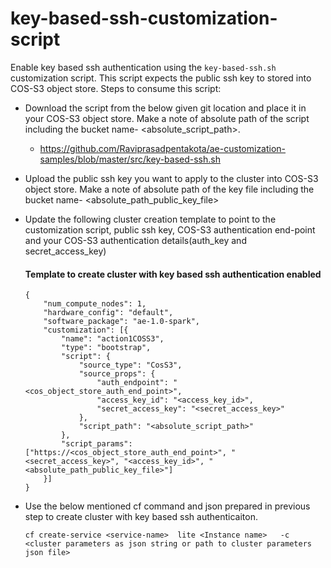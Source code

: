 # key-based-ssh-customization-script
Enable key based ssh authentication using the `key-based-ssh.sh` customization script. This script expects the public ssh key to stored into COS-S3 object store. Steps to consume this script:

- Download the script from the below given git location and place it in your COS-S3 object store. Make a note of absolute path of the script including the bucket name- <absolute_script_path>. 
	
	- https://github.com/Raviprasadpentakota/ae-customization-samples/blob/master/src/key-based-ssh.sh

- Upload the public ssh key you want to apply to the cluster into COS-S3 object store. Make a note of absolute path of the key file including the bucket name- <absolute_path_public_key_file>

- Update the following cluster creation template to point to the customization script, public ssh key, COS-S3 authentication end-point and your COS-S3 authentication details(auth_key and secret_access_key) 

	#### Template to create cluster with key based ssh authentication enabled
	```
	{
		"num_compute_nodes": 1,
		"hardware_config": "default",
		"software_package": "ae-1.0-spark",
		"customization": [{
			"name": "action1COSS3",
			"type": "bootstrap",
			"script": {
				"source_type": "CosS3",
				"source_props": {
					"auth_endpoint": "<cos_object_store_auth_end_point>",
					"access_key_id": "<access_key_id>",
					"secret_access_key": "<secret_access_key>"
				},
				"script_path": "<absolute_script_path>"
			},
			"script_params": ["https://<cos_object_store_auth_end_point>", "<secret_access_key>", "<access_key_id>", "<absolute_path_public_key_file>"]
		}]
	}
	```

- Use the below mentioned cf command and json prepared in previous step to create cluster with key based ssh authenticaiton. 

	```
	cf create-service <service-name>  lite <Instance name>   -c <cluster parameters as json string or path to cluster parameters json file>
	```

